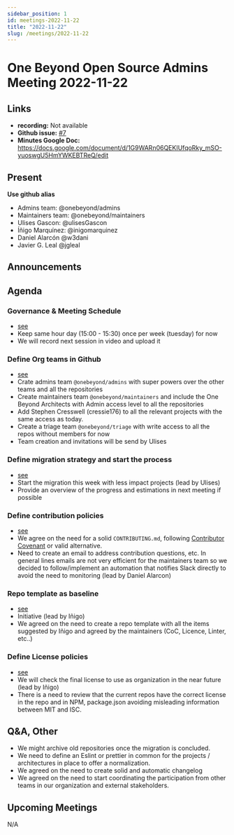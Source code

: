 ```yaml
---
sidebar_position: 1
id: meetings-2022-11-22  
title: "2022-11-22"
slug: /meetings/2022-11-22
---
```


# One Beyond Open Source Admins Meeting 2022-11-22  

## Links
* **recording:** Not available
* **Github issue:** [#7](https://github.com/onebeyond/admin/issues/7)
* **Minutes Google Doc:** https://docs.google.com/document/d/1G9WARn06QEKIUfqoRky_mSO-yuoswgU5HmYWKEBTReQ/edit


## Present
__Use github alias__
* Admins team: @onebeyond/admins
* Maintainers team: @onebeyond/maintainers
* Ulises Gascon: @ulisesGascon
* Íñigo Marquínez: @inigomarquinez
* Daniel Alarcón @w3dani
* Javier G. Leal @jgleal

## Announcements

## Agenda

### Governance & Meeting Schedule
- [see](https://github.com/onebeyond/admin/issues/2)
- Keep same hour day (15:00 - 15:30) once per week (tuesday) for now
- We will record next session in video and upload it

### Define Org teams in Github
- [see](https://github.com/onebeyond/admin/issues/5)
- Crate admins team `@onebeyond/admins` with super powers over the other teams and all the repositories
- Create maintainers team `@onebeyond/maintainers` and include the One Beyond Architects with Admin access level to all the repositories
- Add Stephen Cresswell (cressie176) to all the relevant projects with the same access as today.
- Create a triage team `@onebeyond/triage` with write access to all the repos without members for now
- Team creation and invitations will be send by Ulises

### Define migration strategy and start the process
- [see](https://github.com/onebeyond/admin/issues/6)
- Start the migration this week with less impact projects (lead by Ulises)
- Provide an overview of the progress and estimations in next meeting if possible

### Define contribution policies
- [see](https://github.com/onebeyond/admin/issues/4)
- We agree on the need for a solid `CONTRIBUTING.md`, following [Contributor Covenant](https://www.contributor-covenant.org/version/2/1/code_of_conduct/) or valid alternative.
- Need to create an email to address contribution questions, etc. In general lines emails are not very efficient for the maintainers team so we decided to follow/implement an automation that notifies Slack directly to avoid the need to monitoring (lead by Daniel Alarcon)	

### Repo template as baseline
- [see](https://github.com/onebeyond/admin/issues/1)
- Initiative (lead by Iñigo)
- We agreed on the need to create a repo template with all the items suggested by Iñigo and agreed by the maintainers (CoC, Licence, Linter, etc..)

### Define License policies
- [see](https://github.com/onebeyond/admin/issues/3)
- We will check the final license to use as organization in the near future (lead by Iñigo)
- There is a need to review that the current repos have the correct license in the repo and in NPM, package.json avoiding misleading information between MIT and ISC.


## Q&A, Other

- We might archive old repositories once the migration is concluded.
- We need to define an Eslint or prettier in common for the projects / architectures in place to offer a normalization.
- We agreed on the need to create solid and automatic changelog
- We agreed on the need to start coordinating the participation from other teams in our organization and external stakeholders.

## Upcoming Meetings
N/A